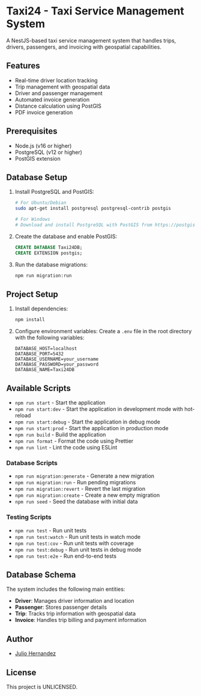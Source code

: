 # Taxi24 - Taxi Service Management System

A NestJS-based taxi service management system that handles trips, drivers, passengers, and invoicing with geospatial capabilities.

## Features

- Real-time driver location tracking
- Trip management with geospatial data
- Driver and passenger management
- Automated invoice generation
- Distance calculation using PostGIS
- PDF invoice generation

## Prerequisites

- Node.js (v16 or higher)
- PostgreSQL (v12 or higher)
- PostGIS extension

## Database Setup

1. Install PostgreSQL and PostGIS:
   ```bash
   # For Ubuntu/Debian
   sudo apt-get install postgresql postgresql-contrib postgis
   
   # For Windows
   # Download and install PostgreSQL with PostGIS from https://postgis.net/windows_downloads/
   ```

2. Create the database and enable PostGIS:
   ```sql
   CREATE DATABASE Taxi24DB;
   CREATE EXTENSION postgis;
   ```

3. Run the database migrations:
   ```bash
   npm run migration:run
   ```

## Project Setup

1. Install dependencies:
   ```bash
   npm install
   ```

2. Configure environment variables:
   Create a `.env` file in the root directory with the following variables:
   ```
   DATABASE_HOST=localhost
   DATABASE_PORT=5432
   DATABASE_USERNAME=your_username
   DATABASE_PASSWORD=your_password
   DATABASE_NAME=Taxi24DB
   ```

## Available Scripts

- `npm run start` - Start the application
- `npm run start:dev` - Start the application in development mode with hot-reload
- `npm run start:debug` - Start the application in debug mode
- `npm run start:prod` - Start the application in production mode
- `npm run build` - Build the application
- `npm run format` - Format the code using Prettier
- `npm run lint` - Lint the code using ESLint

### Database Scripts

- `npm run migration:generate` - Generate a new migration
- `npm run migration:run` - Run pending migrations
- `npm run migration:revert` - Revert the last migration
- `npm run migration:create` - Create a new empty migration
- `npm run seed` - Seed the database with initial data

### Testing Scripts

- `npm run test` - Run unit tests
- `npm run test:watch` - Run unit tests in watch mode
- `npm run test:cov` - Run unit tests with coverage
- `npm run test:debug` - Run unit tests in debug mode
- `npm run test:e2e` - Run end-to-end tests

## Database Schema

The system includes the following main entities:

- **Driver**: Manages driver information and location
- **Passenger**: Stores passenger details
- **Trip**: Tracks trip information with geospatial data
- **Invoice**: Handles trip billing and payment information

## Author

- [Julio Hernandez](https://github.com/JulioJosueG)

## License

This project is UNLICENSED.